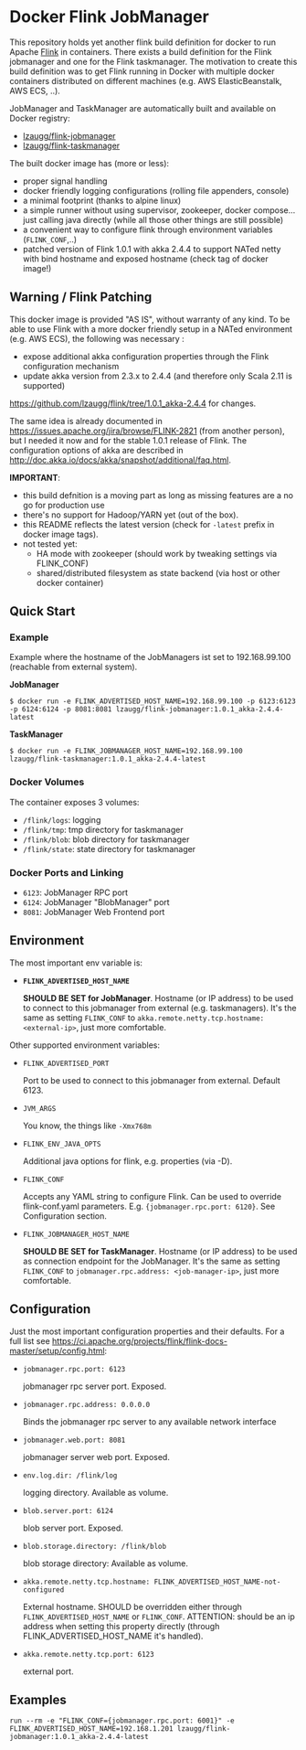 Docker Flink JobManager
============================
This repository holds yet another flink build definition for docker to run Apache [Flink] in containers. There exists a build definition for the Flink jobmanager and one for the Flink taskmanager. The motivation to create this build definition was to get Flink running in Docker with multiple docker containers distributed on different machines (e.g. AWS ElasticBeanstalk, AWS ECS, ..).

JobManager and TaskManager are automatically built and available on Docker registry:
- [lzaugg/flink-jobmanager]
- [lzaugg/flink-taskmanager]

The built docker image has (more or less):
- proper signal handling
- docker friendly logging configurations (rolling file appenders, console)
- a minimal footprint (thanks to alpine linux)
- a simple runner without using supervisor, zookeeper, docker compose... just calling java directly (while all those other things are still possible)
- a convenient way to configure flink through environment variables (`FLINK_CONF`,..)
- patched version of Flink 1.0.1 with akka 2.4.4 to support NATed netty with bind hostname and exposed hostname (check tag of docker image!)


Warning / Flink Patching
-------------
This docker image is provided "AS IS", without warranty of any kind. To be able to use Flink with a more docker friendly setup in a NATed environment (e.g. AWS ECS), the following was necessary :
- expose additional akka configuration properties through the Flink configuration mechanism
- update akka version from 2.3.x to 2.4.4 (and therefore only Scala 2.11 is supported)

https://github.com/lzaugg/flink/tree/1.0.1_akka-2.4.4 for changes.

The same idea is already documented in https://issues.apache.org/jira/browse/FLINK-2821 (from another person), but I needed it now and for the stable 1.0.1 release of Flink. The configuration options of akka are described in http://doc.akka.io/docs/akka/snapshot/additional/faq.html.

**IMPORTANT**: 
- this build defnition is a moving part as long as missing features are a no go for production use
- there's no support for Hadoop/YARN yet (out of the box).
- this README reflects the latest version (check for `-latest` prefix in docker image tags).
- not tested yet:
  - HA mode with zookeeper (should work by tweaking settings via FLINK_CONF)
  - shared/distributed filesystem as state backend (via host or other docker container)


Quick Start
-------------

### Example
Example where the hostname of the JobManagers ist set to 192.168.99.100 (reachable from external system).

**JobManager**
```
$ docker run -e FLINK_ADVERTISED_HOST_NAME=192.168.99.100 -p 6123:6123 -p 6124:6124 -p 8081:8081 lzaugg/flink-jobmanager:1.0.1_akka-2.4.4-latest
```

**TaskManager**
```
$ docker run -e FLINK_JOBMANAGER_HOST_NAME=192.168.99.100 lzaugg/flink-taskmanager:1.0.1_akka-2.4.4-latest
```

### Docker Volumes
The container exposes 3 volumes:

- `/flink/logs`: logging
- `/flink/tmp`: tmp directory for taskmanager
- `/flink/blob`: blob directory for taskmanager
- `/flink/state`: state directory for taskmanager

### Docker Ports and Linking
- `6123`: JobManager RPC port
- `6124`: JobManager "BlobManager" port
- `8081`: JobManager Web Frontend port


Environment
-------------
The most important env variable is:

- **`FLINK_ADVERTISED_HOST_NAME`**
    
    **SHOULD BE SET for JobManager**. Hostname (or IP address) to be used to connect to this jobmanager from external (e.g. taskmanagers). It's the same as setting `FLINK_CONF` to `akka.remote.netty.tcp.hostname: <external-ip>`, just more comfortable. 

Other supported environment variables:
- `FLINK_ADVERTISED_PORT`

  Port to be used to connect to this jobmanager from external. Default 6123.

- `JVM_ARGS`

  You know, the things like `-Xmx768m`

- `FLINK_ENV_JAVA_OPTS`

  Additional java options for flink, e.g. properties (via -D).

- `FLINK_CONF`

  Accepts any YAML string to configure Flink. Can be used to override flink-conf.yaml parameters. E.g. `{jobmanager.rpc.port: 6120}`. See Configuration section.

  
- `FLINK_JOBMANAGER_HOST_NAME`
    
    **SHOULD BE SET for TaskManager**. Hostname (or IP address) to be used as connection endpoint for the JobManager. It's the same as setting `FLINK_CONF` to `jobmanager.rpc.address: <job-manager-ip>`, just more comfortable.


Configuration
--------------
Just the most important configuration properties and their defaults. For a full list see https://ci.apache.org/projects/flink/flink-docs-master/setup/config.html:

- `jobmanager.rpc.port: 6123`

  jobmanager rpc server port. Exposed.

- `jobmanager.rpc.address: 0.0.0.0`

  Binds the jobmanager rpc server to any available network interface

- `jobmanager.web.port: 8081`

  jobmanager server web port. Exposed.

- `env.log.dir: /flink/log`

  logging directory. Available as volume.

- `blob.server.port: 6124`

  blob server port. Exposed.

- `blob.storage.directory: /flink/blob`

  blob storage directory: Available as volume.

- `akka.remote.netty.tcp.hostname: FLINK_ADVERTISED_HOST_NAME-not-configured`

  External hostname. SHOULD be overridden either through `FLINK_ADVERTISED_HOST_NAME` or `FLINK_CONF`. ATTENTION: should be an ip address when setting this property directly (through FLINK_ADVERTISED_HOST_NAME it's handled).

- `akka.remote.netty.tcp.port: 6123`

  external port.



Examples
-------------
`run --rm -e "FLINK_CONF={jobmanager.rpc.port: 6001}" -e FLINK_ADVERTISED_HOST_NAME=192.168.1.201 lzaugg/flink-jobmanager:1.0.1_akka-2.4.4-latest`


[Flink]: https://flink.apache.org/
[lzaugg/flink-jobmanager]: https://hub.docker.com/r/lzaugg/flink-jobmanager/
[lzaugg/flink-taskmanager]: https://hub.docker.com/r/lzaugg/flink-taskmanager/

